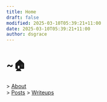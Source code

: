 ```yaml
---
title: Home
draft: false
modified: 2025-03-10T05:39:21+11:00
date: 2025-03-10T05:39:21+11:00
author: dsgrace
---
```

# ~:house:
\> [About](/about)  
\> [Posts](/post)
\> [Writeups](/writeup)